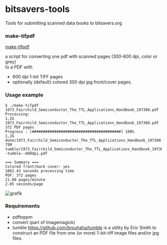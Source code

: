 # bitsavers-tools
Tools for submitting scanned data books to bitsavers.org


### make-tifpdf

[make-tifpdf](https://github.com/Wikinaut/bitsavers-tools/blob/main/make-tifpdf)  

a script for converting one pdf with scanned pages (300-600 dpi, color or grey)   
to a PDF with

* 600 dpi 1-bit TIFF pages
* optionally (default) colored 300 dpi jpg front/cover pages.


### Usage example

```
$ ./make-tifpdf 1973_Fairchild_Semiconductor_The_TTL_Applications_Handbook_197308.pdf 
Processing:
1,2G 1973_Fairchild_Semiconductor_The_TTL_Applications_Handbook_197308.pdf
372 PDF pages
Progress : [########################################] 100%
1,2G done/1973_Fairchild_Semiconductor_The_TTL_Applications_Handbook_197308.pdf.done
75M tumble/1973_Fairchild_Semiconductor_The_TTL_Applications_Handbook_197308--tumble--600dpi.pdf

=== Summary ===
Colored front/back cover: yes
1062.43 seconds processing time
PDF: 372 pages
21.00 pages/minute
2.85 seconds/page
```

![grafik](https://user-images.githubusercontent.com/1151915/214706285-f79cad1c-f270-4e86-83be-2652aff87fbe.png)

### Requirements

* pdftoppm
* convert (part of Imagemagick)
* tumble https://github.com/brouhaha/tumble is a utility by Eric Smith to construct an PDF file from one (or more) 1-bit-tiff image files and/or jpg files.
